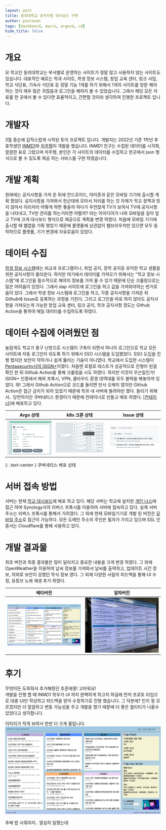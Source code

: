 ```yaml
---
layout: post
title: 동의대학교 공지사항 대시보드 구현
author: piorosen
tags: [dashboard, macro, argocd, cd]
hide_title: false
---
```


# 개요
모 학교인 동의대학교는 부서별로 운영하는 사이트가 정말 많고 사용하지 않는 사이트도 있습니다. 대표적인 예로는 학과 사이트, 학생 정보 시스템, 창업 교육 센터, 링크 사업, 학교 식단표, 기숙사 식단표 등 정말 기능 1개를 하기 위해서 1개의 사이트를 방문 해야하는 것이 매우 많은 귀찮음과 로그인을 해야지 볼 수 있었습니다. 그래서 해당 모든 자료를 한 곳에서 볼 수 있다면 효율적이고, 간편할 것이라 생각하여 진행한 프로젝트 입니다.

# 개발자

3월 중순에 갑작스럽게 시작된 토이 프로젝트 입니다. 개발자는 2022년 기준 1학년 후 휴학생인 [INMD1](https://github.com/INMD1)와 [차주형](https://github.com/Piorosen)이 개발을 했습니다. INMD1 친구는 수집된 데이터를 시각화, 깔끔한 표로 그렸으며 차주형, 본인은 각 사이트의 데이터를 수집하고 한곳에서 json 형식으로 볼 수 있도록 제공 하는 서비스를 구현 하였습니다.

# 개발 계획

원래에는 공지사항을 가져 온 뒤에 안드로이드, 아이폰과 같은 모바일 기기에 출시할 계획 했었다. 공지사항을 가져와서 한군데에 모아서 처리를 하는 것 자체가 학교 정책과 맞지 않아서 이리저리 어떻게 하면 좋을까 하다가 우연찮게 TV가 보여서 TV에 공지사항을 나타내고, TV만 관리를 하는거라면 어떨까? 라는 아이디어가 나와 모바일을 갈아 엎고 TV에 크게 대시보드 형식으로 제공으로 계획을 변경 하였다. 처음에 모바일 기기에 출시할 때 웹앱을 기획 했었기 때문에 플랫폼에 상관없이 웹브라우저만 있으면 모두 동작하므로 플랫폼, 기기 변경에 자유로움이 있었다.

# 데이터 수집

[학생 정보 시스템](https://dap.deu.ac.kr)에는 비교과 프로그램이나, 취업 공지, 장학 공지등 유익한 학교 생활을 위한 공지사항이 올라온다. 하지만 여기에서 데이터를 가져오기 위해서는 "학교 정보 시스템"에 로그인을 필수적으로 해야지 정보를 가져 올 수 있기 때문에 단순 크롤링으로는 많은 어려움이 있었다. 그래서 dap 사이트에 로그인을 하고 값을 가져와야하는 번거로움이 있다. 그래서 학생 정보 시스템에 로그인을 하고, 각종 공지사항을 가져온 뒤 Github에 Issue로 등록하는 과정을 거친다. 그리고 로그인을 따로 하지 않아도 공지사항을 가져오는게 가능한 창업 교육 센터, 링크 공지, 학과 공지사항 정도는 Github Action을 통하여 매일 데이터를 수집하도록 하였다. 

# 데이터 수집에 어려웠던 점

놀랍게도 학교가 중구 난방으로 시스템이 구축이 되면서 하나의 로그인으로 학교 모든 사이트에 자동 로그인이 되도록 하기 위해서 SSO 시스템을 도입했었다. SSO 도입을 진행 했지만 보안이 약하거나 쉽게 뚫리는 기술이 아니였다. 학교에서 도입한 시스템이 [Pentasecurity사의 iSIGN+](https://pentasecurity.co.kr/isign/)이였다. 처음엔 로컬로 테스트가 성공적으로 진행이 된걸 확인 한 뒤 Github Action을 통해 크롤링을 시도 하였다. 하지만 이것이 무슨일인가! iSIGN+ 인증에서 해외 프록시, VPN, 클라우드 환경 대역대를 모두 블락을 해놓아져 있었다. 와! 그래서 Github Action으로 코드를 돌리면 만사 오케이 였지만 Github Action은 접근 금지가 되어 있었기 때문에 학과 내 서버에 돌려야만 했다. 돌리기 위해서.. 당연하지만 쿠버네티스 환경이기 때문에 컨테이너로 만들고 배포 하였다. [[컨테이너]](https://hub.docker.com/repository/docker/aoikazto/load-dap)에 배포하고 있다. 


Argo 상태 | k8s 크론 상태|Issue 상태
:---:|:---:|:---:
![알고 상태](/assets/img/post/2022-03-31-argo.png)|![알고 상태](/assets/img/post/2022-03-31-macro.png)|![이슈](/assets/img/post/2022-03-31-issue.png)

{: .text-center }
쿠버네티스 배포 상태

# 서버 접속 방법

서버는 현재 [학교 대시보드](https://dashboard.udon.party)에 배포 하고 있다. 해당 서버는 학교에 설치한 [개인 나스](https://nas.udon.party)에 접근 하여 Synology사의 리버스 프록시를 이용하여 서버에 접속하고 있다. 실제 서버 주소는 리버스 프록시를 통해서 가려졌다. 그 외에 현재 모바일기기로 개발 된 버전은 [모바일 주소](https://mobile.udon.party)로 접근이 가능하다. 모든 도메인 주소의 주인은 필자가 가지고 있으며 SSL 인증서는 Cloudflare를 통해 사용하고 있다.

# 개발 결과물

최초 버전과 최종 결과물은 많이 달라지고 중요한 내용을 크게 변경 하였다. 그 외에 OpenWeather을 이용하여 날씨 정보를 가져와서 날씨를 출력하고, 업데이트 시간 정보, 의외로 보안이 강했던 학식 정보 였다. 그 외에 다양한 사람의 피드백을 통해 UI 수정, 유튜브 노래 재생 추가 하였다.

베타버전 | 알파버전
:---:|:--:
![이미지1](/assets/img/post/2022-03-30-beta.PNG)|![이미지1](/assets/img/post/2022-03-30-alpha.jpg)

# 후기

무엇이든 도와줘서 추가해줬던 호준에몽! 고마워요! <br>
개발을 진행 할 때 INMD1 학우가 UI 까지 완벽하게 하고자 하길래 먼저 프로토 타입으로 대충 UI만 작성하고 피드백을 받아 수정하기로 진행 했습니다. 그 덕분에? 인지 잘 모르겠지만 더 깔끔하고 변동 가능성을 주고 개발을 했기 때문에 더 좋은 퀄리티가 나올수 있었다고 생각합니다.

이미지가 작게 보여서 한번 더 크게 올립니다.
![이미지1](/assets/img/post/2022-03-30-beta.PNG)

후배 밥 사줘야지.. 열심히 일했는데

